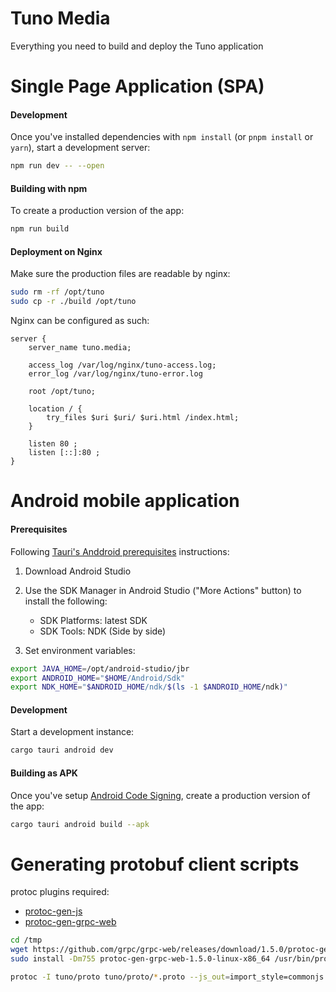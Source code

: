 # Tuno Media

Everything you need to build and deploy the Tuno application

# Single Page Application (SPA)

#### Development

Once you've installed dependencies with `npm install` (or `pnpm install` or `yarn`), start a development server:

```bash
npm run dev -- --open
```

#### Building with npm

To create a production version of the app:

```bash
npm run build
```

#### Deployment on Nginx

Make sure the production files are readable by nginx:

```bash
sudo rm -rf /opt/tuno
sudo cp -r ./build /opt/tuno
```

Nginx can be configured as such:

```
server {
    server_name tuno.media;

    access_log /var/log/nginx/tuno-access.log;
    error_log /var/log/nginx/tuno-error.log

    root /opt/tuno;

    location / {
        try_files $uri $uri/ $uri.html /index.html;
    }

    listen 80 ;
    listen [::]:80 ;
}
```

# Android mobile application

#### Prerequisites

Following [Tauri's Anddroid prerequisites](https://v2.tauri.app/start/prerequisites/#android) instructions:

1. Download Android Studio

2. Use the SDK Manager in Android Studio ("More Actions" button) to install the following:

    - SDK Platforms: latest SDK
    - SDK Tools: NDK (Side by side)

3. Set environment variables:

```bash
export JAVA_HOME=/opt/android-studio/jbr
export ANDROID_HOME="$HOME/Android/Sdk"
export NDK_HOME="$ANDROID_HOME/ndk/$(ls -1 $ANDROID_HOME/ndk)"
```

#### Development

Start a development instance:

```bash
cargo tauri android dev
```

#### Building as APK

Once you've setup [Android Code Signing](https://v2.tauri.app/distribute/sign/android/), create a production version of the app:

```bash
cargo tauri android build --apk
```
# Generating protobuf client scripts

protoc plugins required:
- [protoc-gen-js](http://aur.archlinux.org/packages/protoc-gen-js-bin)
- [protoc-gen-grpc-web](http://aur.archlinux.org/packages/protoc-gen-grpc-web)

```sh
cd /tmp
wget https://github.com/grpc/grpc-web/releases/download/1.5.0/protoc-gen-grpc-web-1.5.0-linux-x86_64
sudo install -Dm755 protoc-gen-grpc-web-1.5.0-linux-x86_64 /usr/bin/protoc-gen-grpc-web
```

```sh
protoc -I tuno/proto tuno/proto/*.proto --js_out=import_style=commonjs:./src/lib/proto --grpc-web_out=import_style=commonjs,mode=grpcweb:./src/lib/proto
```